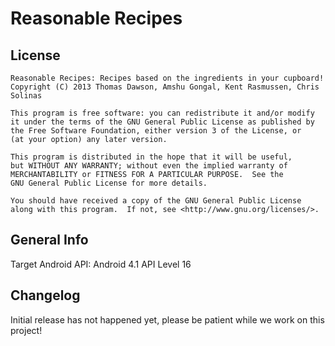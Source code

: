 # Reasonable Recipes

## License

	Reasonable Recipes: Recipes based on the ingredients in your cupboard!
	Copyright (C) 2013 Thomas Dawson, Amshu Gongal, Kent Rasmussen, Chris Solinas

	This program is free software: you can redistribute it and/or modify
	it under the terms of the GNU General Public License as published by
	the Free Software Foundation, either version 3 of the License, or
	(at your option) any later version.

	This program is distributed in the hope that it will be useful,
	but WITHOUT ANY WARRANTY; without even the implied warranty of
	MERCHANTABILITY or FITNESS FOR A PARTICULAR PURPOSE.  See the
	GNU General Public License for more details.

	You should have received a copy of the GNU General Public License
	along with this program.  If not, see <http://www.gnu.org/licenses/>.

## General Info

Target Android API: Android 4.1 API Level 16

## Changelog

Initial release has not happened yet, please be patient while we work on this project!
